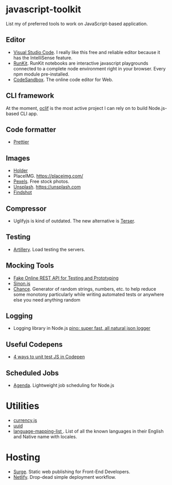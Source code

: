 # javascript-toolkit
List my of preferred tools to work on JavaScript-based application.

## Editor

- [Visual Studio Code](https://code.visualstudio.com/). I really like this free and reliable editor because it has the IntelliSense feature.
- [RunKit](https://runkit.com). 
RunKit notebooks are interactive javascript playgrounds connected to a complete node environment right in your browser. Every npm module pre-installed.
- [CodeSandbox](https://codesandbox.io/). The online code editor for Web.

## CLI framework

At the moment, [oclif](https://github.com/oclif/oclif) is the most active project I can rely on to build Node.js-based CLI app.

## Code formatter

- [Prettier](prettier.io)

## Images

- [Holder](https://github.com/imsky/holder)
- PlaceIMG. https://placeimg.com/
- [Pexels](https://www.pexels.com/). Free stock photos.
- [Unsplash](https://unsplash.com). https://unsplash.com
- [Findshot](https://findshot.com/)

## Compressor

- Uglifyjs is kind of outdated. The new alternative is [Terser](https://www.npmjs.com/package/terser).

## Testing

- [Artillery](https://artillery.io). Load testing the servers.

## Mocking Tools

- [Fake Online REST API for Testing and Prototyping](https://jsonplaceholder.typicode.com/)
- [Sinon.js](http://sinonjs.org/)
- [Chance](https://chancejs.com/). Generator of random strings, numbers, etc. to help reduce some monotony particularly while writing automated tests or anywhere else you need anything random

## Logging

- Logging library in Node.js [pino: super fast, all natural json logger](https://github.com/pinojs/pino)

## Useful Codepens

- [4 ways to unit test JS in Codepen
](https://codepen.io/brownerd/post/4-ways-to-unit-test-js-in-codepen)

## Scheduled Jobs

- [Agenda](https://github.com/agenda/agenda). Lightweight job scheduling for Node.js

# Utilities

- [currency.js](https://currency.js.org)
- [uuid](https://www.npmjs.com/package/uuid)
- [language-mapping-list
](https://github.com/mozilla/language-mapping-list). List of all the known languages in their English and Native name with locales.

# Hosting

- [Surge](https://surge.sh). Static web publishing for Front-End Developers.
- [Netlify](https://www.netlify.com/). Drop-dead simple deployment workflow. 
